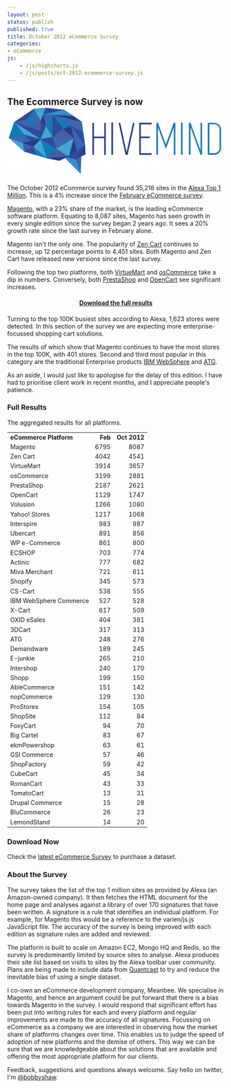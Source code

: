 ```yaml
---
layout: post
status: publish
published: true
title: October 2012 eCommerce Survey
categories:
- eCommerce
js:
    - /js/highcharts.js
    - /js/posts/oct-2012-ecommerce-survey.js
---
```


<div class="hivemind-promo">
    <h2>The Ecommerce Survey is now <a href="https://askhivemind.com/"><img src="/img/2015/06/hivemind_logo.svg" class="hivemind_logo" /></a></h2>
</div>

The October 2012 eCommerce survey found 35,218 sites in the <a href="http://www.alexa.com/topsites">Alexa Top 1 Million</a>.  This is a 4% increase since the <a href="http://tomrobertshaw.net/2012/02/feb-2012-ecommerce-survey/">February eCommerce survey</a>.

<a href="http://www.magentocommerce.com">Magento</a>, with a 23% share of the market, is the leading eCommerce software platform.  Equating to 8,087 sites, Magento has seen growth in every single edition since the survey began 2 years ago.  It sees a 20% growth rate since the last survey in February alone.

Magento isn't the only one. The popularity of <a href="http://www.zen-cart.com/">Zen Cart</a> continues to increase, up 12 percentage points to 4,451 sites.  Both Magento and Zen Cart have released new versions since the last survey.

Following the top two platforms, both <a href="http://virtuemart.net/">VirtueMart</a> and <a href="http://www.oscommerce.com/">osCommerce</a> take a dip in numbers. Conversely, both <a href="http://www.prestashop.com/">PrestaShop</a> and <a href="http://www.opencart.com/">OpenCart</a> see significant increases.

<div id="mostPopularMillion"></div>

<div style="text-align: center; margin: 20px 0; font-weight: bold;"><p><a href="#download-now">Download the full results</a></p></div>

Turning to the top 100K busiest sites according to Alexa, 1,623 stores were detected.  In this section of the survey we are expecting more enterprise-focussed shopping cart solutions.

The results of which show that Magento continues to have the most stores in the top 100K, with 401 stores.  Second and third most popular in this category are the traditional Enterprise products <a href="http://www.ibm.com/software/websphere">IBM WebSphere</a> and <a href="http://www.atg.com">ATG</a>.

<div id="mostPopularHundredThousand"></div>

As an aside, I would just like to apologise for the delay of this edition.  I have had to prioritise client work in recent months, and I appreciate people's patience.

### Full Results

The aggregated results for all platforms.

<table>
<tbody>
<tr>
<td><strong>eCommerce Platform</strong></td>
<td align="right"><strong>Feb</strong></td>
<td align="right"><strong>Oct 2012</strong></td>
</tr>
<tr>
<td>Magento</td>
<td align="right">6795</td>
<td align="right">8087</td>
</tr>
<tr>
<td>Zen Cart</td>
<td align="right">4042</td>
<td align="right">4541</td>
</tr>
<tr>
<td>VirtueMart</td>
<td align="right">3914</td>
<td align="right">3657</td>
</tr>
<tr>
<td>osCommerce</td>
<td align="right">3199</td>
<td align="right">2881</td>
</tr>
<tr>
<td>PrestaShop</td>
<td align="right">2187</td>
<td align="right">2621</td>
</tr>
<tr>
<td>OpenCart</td>
<td align="right">1129</td>
<td align="right">1747</td>
</tr>
<tr>
<td>Volusion</td>
<td align="right">1266</td>
<td align="right">1080</td>
</tr>
<tr>
<td>Yahoo! Stores</td>
<td align="right">1217</td>
<td align="right">1068</td>
</tr>

<tr>
<td>Interspire</td>
<td align="right">983</td>
<td align="right">987</td>
</tr>
<tr>
<td>Ubercart</td>
<td align="right">891</td>
<td align="right">856</td>
</tr>
<tr>
<td>WP e-Commerce</td>
<td align="right">861</td>
<td align="right">800</td>
</tr>
<tr>
<td>ECSHOP</td>
<td align="right">703</td>
<td align="right">774</td>
</tr>
<tr>
<td>Actinic</td>
<td align="right">777</td>
<td align="right">682</td>
</tr>
<tr>
<td>Miva Merchant</td>
<td align="right">721</td>
<td align="right">611</td>
</tr>
<tr>
<td>Shopify</td>
<td align="right">345</td>
<td align="right">573</td>
</tr>
<tr>
<td>CS-Cart</td>
<td align="right">538</td>
<td align="right">555</td>
</tr>
<tr>
<td>IBM WebSphere Commerce</td>
<td align="right">527</td>
<td align="right">528</td>
</tr>
<tr>
<td>X-Cart</td>
<td align="right">617</td>
<td align="right">509</td>
</tr>
<tr>
<td>OXID eSales</td>
<td align="right">404</td>
<td align="right">381</td>
</tr>
<tr>
<td>3DCart</td>
<td align="right">317</td>
<td align="right">313</td>
</tr>
<tr>
<td>ATG</td>
<td align="right">248</td>
<td align="right">276</td>
</tr>
<tr>
<td>Demandware</td>
<td align="right">189</td>
<td align="right">245</td>
</tr>
<tr>
<td>E-junkie</td>
<td align="right">265</td>
<td align="right">210</td>
</tr>
<tr>
<td>Intershop</td>
<td align="right">240</td>
<td align="right">170</td>
</tr>
<tr>
<td>Shopp</td>
<td align="right">199</td>
<td align="right">150</td>
</tr>
<tr>
<td>AbleCommerce</td>
<td align="right">151</td>
<td align="right">142</td>
</tr>
<tr>
<td>nopCommerce</td>
<td align="right">129</td>
<td align="right">130</td>
</tr>
<tr>
<td>ProStores</td>
<td align="right">154</td>
<td align="right">105</td>
</tr>
<tr>
<td>ShopSite</td>
<td align="right">112</td>
<td align="right">84</td>
</tr>
<tr>
<td>FoxyCart</td>
<td align="right">94</td>
<td align="right">70</td>
</tr>
<tr>
<td>Big Cartel</td>
<td align="right">83</td>
<td align="right">67</td>
</tr>
<tr>
<td>ekmPowershop</td>
<td align="right">63</td>
<td align="right">61</td>
</tr>
<tr>
<td>GSI Commerce</td>
<td align="right">57</td>
<td align="right">46</td>
</tr>
<tr>
<td>ShopFactory</td>
<td align="right">59</td>
<td align="right">42</td>
</tr>
<tr>
<td>CubeCart</td>
<td align="right">45</td>
<td align="right">34</td>
</tr>
<tr>
<td>RomanCart</td>
<td align="right">43</td>
<td align="right">33</td>
</tr>
<tr>
<td>TomatoCart</td>
<td align="right">13</td>
<td align="right">31</td>
</tr>
<tr>
<td>Drupal Commerce</td>
<td align="right">15</td>
<td align="right">28</td>
</tr>
<tr>
<td>BluCommerce</td>
<td align="right">26</td>
<td align="right">23</td>
</tr>

<tr>
<td>LemondStand</td>
<td align="right">14</td>
<td align="right">20</td>
</tr>

</tbody>
</table>


<h3 id="download-now">Download Now</h3>

<p>Check the <a href="http://tomrobertshaw.net/2013/03/feb-2013-ecommerce-survey/">latest eCommerce Survey</a> to purchase a dataset.</p>

### About the Survey

The survey takes the list of the top 1 million sites as provided by Alexa (an Amazon-owned company).  It then fetches the HTML document for the home page and analyses against a library of over 170 signatures that have been written.  A signature is a rule that identifies an individual platform.  For example, for Magento this would be a reference to the varien/js.js JavaScript file.  The accuracy of the survey is being improved with each edition as signature rules are added and reviewed.

The platform is built to scale on Amazon EC2, Mongo HQ and Redis, so the survey is predominantly limited by source sites to analyse.  Alexa produces their site list based on visits to sites by the Alexa toolbar user community.  Plans are being made to include data from <a href="http://www.quantcast.com/top-sites-1">Quantcast</a> to try and reduce the inevitable bias of using a single dataset.

I co-own an eCommerce development company, Meanbee.  We specialise in Magento, and hence an argument could be put forward that there is a bias towards Magento in the survey.  I would respond that significant effort has been put into writing rules for each and every platform and regular improvements are made to the accuracy of all signatures.  Focussing on eCommerce as a company we are interested in observing how the market share of platforms changes over time.  This enables us to judge the speed of adoption of new platforms and the demise of others.  This way we can be sure that we are knowledgeable about the solutions that are available and offering the most appropriate platform for our clients.

Feedback, suggestions and questions always welcome.  Say hello on twitter, I'm <a href="http://twitter.com/bobbyshaw">@bobbyshaw</a>.
